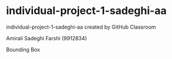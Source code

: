 # individual-project-1-sadeghi-aa
individual-project-1-sadeghi-aa created by GitHub Classroom

Amirali Sadeghi Farshi (9912834)

Bounding Box
